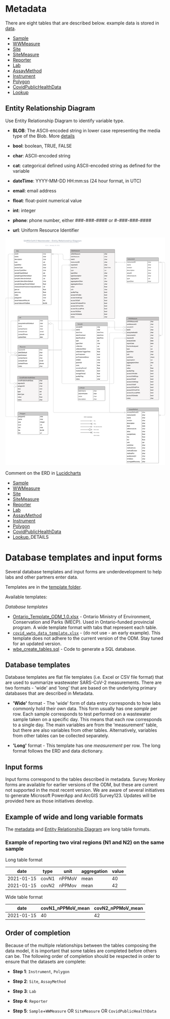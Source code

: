 # Metadata

There are eight tables that are described below. example data is stored in [data](data).

-	[Sample](#Sample)
-	[WWMeasure](#WWMeasure)
-	[Site](#Site)
-	[SiteMeasure](#SiteMeasure)
-	[Reporter](#Reporter)
-	[Lab](#Lab)
-	[AssayMethod](#AssayMethod)
-	[Instrument](#Instrument)
-	[Polygon](#Polygon)
-	[CovidPublicHealthData](#CovidPublicHealthData)
-	[Lookup](#Lookup)

## Entity Relationship Diagram

Use Entity Relationship Diagram to identify variable type.

- **BLOB**: The ASCII-encoded string in lower case representing the media type of the Blob. More [details](https://w3c.github.io/FileAPI/#dfn-type)
- **bool**: boolean, TRUE, FALSE
- **char**: ASCII-encoded string
- **cat**: categorical defined using ASCII-encoded string as defined for the variable
- **dateTime**: YYYY-MM-DD HH:mm:ss (24 hour format, in UTC)
- **email**: email address
- **float**: float-point numerical value
- **int**: integer
- **phone**: phone number, either ###-###-#### or #-###-###-####

- **url**: Uniform Resource Identifier

![](img/ERD.svg)

Comment on the ERD in [Lucidcharts](https://lucid.app/lucidchart/invitations/accept/adc1784b-e237-4a2f-947e-4503544d4510)


-	[Sample](#Sample)
-	[WWMeasure](#WWMeasure)
-	[Site](#Site)
-	[SiteMeasure](#SiteMeasure)
-	[Reporter](#Reporter)
-	[Lab](#Lab)
-	[AssayMethod](#AssayMethod)
-	[Instrument](#Instrument)
-	[Polygon](#Polygon)
-	[CovidPublicHealthData](#CovidPublicHealthData)
-	[Lookup](#Lookup)_DETAILS




# Database templates and input forms

Several database templates and input forms are underdevelopment to help labs and other partners enter data.

Templates are in the [template folder](template).

Available templates:

*Database templates*

-   [Ontario_Template_ODM_1.0.xlsx](template/Ontario_Template_ODM_1.0.xlsx) - Ontario Ministry of Environment, Conservation and Parks (MECP). Used in Ontario-funded provincial program. A wide template format with tabs that represent each table.
-   [`covid_wwtp_data_template.xlsx`](template/covid_wwtp_data_template.xlsx) - (do not use - an early example). This template does not adhere to the current version of the ODM. Stay tuned for an updated version.
-   [wbe_create_tables.sql](src/wbe_create_tables.sql) - Code to generate a SQL database.

## Database templates

Database templates are flat file templates (i.e. Excel or CSV file format) that are used to summarize wastewater SARS-CoV-2 measurements. There are two formats - 'wide' and 'long' that are based on the underlying primary databases that are described in Metadata.

-   **'Wide'** format - The 'wide' form of data entry corresponds to how labs commonly hold their own data. This form usually has one *sample* per row. Each sample corresponds to test performed on a wastewater sample taken on a specific day. This means that each row corresponds to a single day. The main variables are from the 'measurement' table, but there are also variables from other tables. Alternatively, variables from other tables can be collected separately.

-   **'Long'** format - This template has one *measurement* per row. The long format follows the ERD and data dictionary.

## Input forms

Input forms correspond to the tables described in metadata. Survey Monkey forms are available for earlier versions of the ODM, but these are current not supported in the most recent version. We are aware of several initiatives to generate Microsoft PowerApp and ArcGIS Survey123. Updates will be provided here as those initiatives develop.

## Example of wide and long variable formats

The [metadata](metadata.md) and [Entity Relationship Diagram](metadata.md#entity-relationship-diagram) are long table formats. 

### Example of reporting two viral regions (N1 and N2) on the same sample

Long table format

|date      |type|unit|aggregation|value|
|----------|------|--------|-----------|-----|
|2021-01-15|covN1 |nPPMoV  |mean       |40   |
|2021-01-15|covN2 |nPPMov  |mean       |42   |

Wide table format

|date      |covN1_nPPMoV_mean|covN2_nPPMoV_mean|
|----------|-----------------|-----------------|
|2021-01-15|40               |42               |


## Order of completion

Because of the multiple relationships between the tables composing the data model, it is important that some tables are completed before others can be. The following order of completion should be respected in order to ensure that the datasets are complete:

- **Step 1**: `Instrument`, `Polygon`

- **Step 2**: `Site`, `AssayMethod`

- **Step 3**: `Lab`

- **Step 4**: `Reporter`

- **Step 5**: `Sample`+`WWMeasure` OR `SiteMeasure` OR `CovidPublicHealthData`



